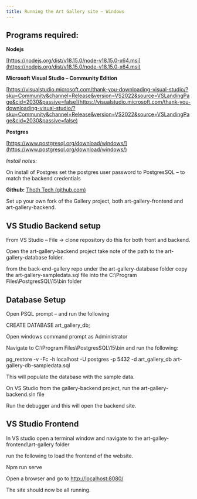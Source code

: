 ```yaml
---
title: Running the Art Gallery site – Windows
---
```


## Programs required:

**Nodejs**

[https://nodejs.org/dist/v18.15.0/node-v18.15.0-x64.msi](https://nodejs.org/dist/v18.15.0/node-v18.15.0-x64.msi)

**Microsoft Visual Studio – Community Edition**

[https://visualstudio.microsoft.com/thank-you-downloading-visual-studio/?sku=Community&channel=Release&version=VS2022&source=VSLandingPage&cid=2030&passive=false](https://visualstudio.microsoft.com/thank-you-downloading-visual-studio/?sku=Community&channel=Release&version=VS2022&source=VSLandingPage&cid=2030&passive=false)

**Postgres**

[https://www.postgresql.org/download/windows/](https://www.postgresql.org/download/windows/)

_Install notes:_

On install of Postgres set the postgres user password to PostgresSQL – to match the backend
credentials

**Github:** [Thoth Tech (github.com)](https://github.com/thoth-tech)

Set up your own fork of the Gallery project, both art-gallery-frontend and art-gallery-backend.

## VS Studio Backend setup

From VS Studio – File -\> clone repository do this for both front and backend.

Open the art-gallery-backend project take note of the path to the art-gallery-database folder.

from the back-end-gallery repo under the art-gallery-database folder copy the
art-gallery-sampledata.sql file into the C:\Program Files\PostgresSQL\15\bin folder

## Database Setup

Open PSQL prompt – and run the following

CREATE DATABASE art_gallery_db;

Open windows command prompt as Administrator

Navigate to C:\Program Files\PostgresSQL\15\bin and run the following:

pg_restore -v -Fc -h localhost -U postgres -p 5432 -d art_gallery_db art-gallery-db-sampledata.sql

This will populate the database with the sample data.

On VS Studio from the gallery-backend project, run the art-gallery-backend.sln file

Run the debugger and this will open the backend site.

## VS Studio Frontend

In VS studio open a terminal window and navigate to the art-galley-frontend\art-gallery folder

run the following to load the frontend of the website.

Npm run serve

Open a browser and go to [http://localhost:8080/](http://localhost:8080/)

The site should now be all running.
